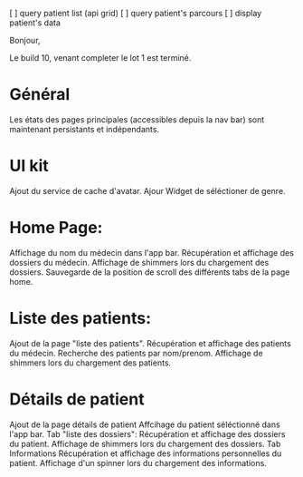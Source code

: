 [ ] query patient list (api grid)
[ ] query patient's parcours
[ ] display patient's data

Bonjour,

Le build 10, venant completer le lot 1 est terminé. 

# Général
Les états des pages principales (accessibles depuis la nav bar) sont maintenant persistants et indépendants.

# UI kit
Ajout du service de cache d'avatar.
Ajour Widget de séléctioner de genre.

# Home Page:
Affichage du nom du médecin dans l'app bar.
Récupération et affichage des dossiers du médecin.
Affichage de shimmers lors du chargement des dossiers.
Sauvegarde de la position de scroll des différents tabs de la page home.

# Liste des patients:
Ajout de la page "liste des patients".
Récupération et affichage des patients du médecin.
Recherche des patients par nom/prenom.
Affichage de shimmers lors du chargement des patients.

# Détails de patient
Ajout de la page détails de patient
Affcihage du patient séléctionné dans l'app bar.
Tab "liste des dossiers":
  Récupération et affichage des dossiers du patient.
  Affichage de shimmers lors du chargement des dossiers.
Tab Informations
  Récupération et affichage des informations personnelles du patient.
  Affichage d'un spinner lors du chargement des informations.

